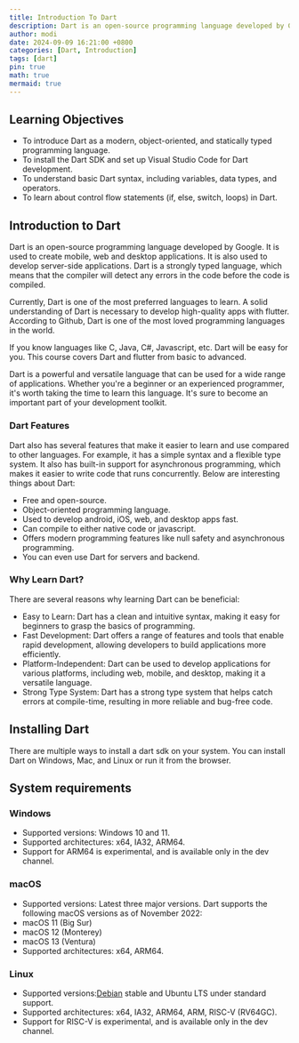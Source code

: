 ```yaml
---
title: Introduction To Dart
description: Dart is an open-source programming language developed by Google
author: modi
date: 2024-09-09 16:21:00 +0800
categories: [Dart, Introduction]
tags: [dart]
pin: true
math: true
mermaid: true
---
```



## Learning Objectives

- To introduce Dart as a modern, object-oriented, and statically typed programming language.
- To install the Dart SDK and set up Visual Studio Code for Dart development.
- To understand basic Dart syntax, including variables, data types, and operators.
- To learn about control flow statements (if, else, switch, loops) in Dart.


## Introduction to Dart

Dart is an open-source programming language developed by Google. It is used to create mobile, web and desktop applications. It is also used to develop server-side applications. Dart is a strongly typed language, which means that the compiler will detect any errors in the code before the code is compiled.


Currently, Dart is one of the most preferred languages to learn. A solid understanding of Dart is necessary to develop high-quality apps with flutter. According to Github, Dart is one of the most loved programming languages in the world.

If you know languages like C, Java, C#, Javascript, etc. Dart will be easy for you. This course covers Dart and flutter from basic to advanced.

Dart is a powerful and versatile language that can be used for a wide range of applications. Whether you're a beginner or an experienced programmer, it's worth taking the time to learn this language. It's sure to become an important part of your development toolkit.

### Dart Features 

  Dart also has several features that make it easier to learn and use compared to other languages. For example, it has a simple syntax and a flexible type system. It also has built-in support for asynchronous programming, which makes it easier to write code that runs concurrently. Below are interesting things about Dart:

- Free and open-source.
- Object-oriented programming language.
- Used to develop android, iOS, web, and desktop apps fast.
- Can compile to either native code or javascript.
- Offers modern programming features like null safety and asynchronous programming.
- You can even use Dart for servers and backend.

### Why Learn Dart?

There are several reasons why learning Dart can be beneficial:

- Easy to Learn: Dart has a clean and intuitive syntax, making it easy for beginners to grasp the basics of programming.
- Fast Development: Dart offers a range of features and tools that enable rapid development, allowing developers to build applications more efficiently.
- Platform-Independent: Dart can be used to develop applications for various platforms, including web, mobile, and desktop, making it a versatile language.
- Strong Type System: Dart has a strong type system that helps catch errors at compile-time, resulting in more reliable and bug-free code.


## Installing Dart

There are multiple ways to install a dart sdk on your system. You can install Dart on Windows, Mac, and Linux or run it from the browser.

## System requirements
### Windows
- Supported versions: Windows 10 and 11.
- Supported architectures: x64, IA32, ARM64.
- Support for ARM64 is experimental, and is available only in the dev channel.
### macOS
- Supported versions: Latest three major versions. Dart supports the following macOS versions as of November 2022:
- macOS 11 (Big Sur)
- macOS 12 (Monterey)
- macOS 13 (Ventura)
- Supported architectures: x64, ARM64.
### Linux
- Supported versions:[Debian](https://www.debian.org/releases/) stable and Ubuntu LTS under standard support.
- Supported architectures: x64, IA32, ARM64, ARM, RISC-V (RV64GC).
- Support for RISC-V is experimental, and is available only in the dev channel.


